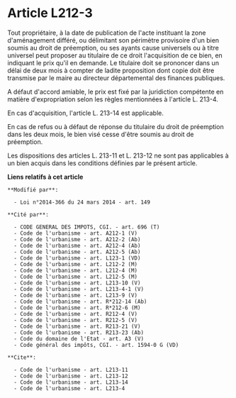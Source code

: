 # Article L212-3

Tout propriétaire, à la date de publication de l'acte instituant la zone d'aménagement différé, ou délimitant son périmètre
provisoire d'un bien soumis au droit de préemption, ou ses ayants cause universels ou à titre universel peut proposer au
titulaire de ce droit l'acquisition de ce bien, en indiquant le prix qu'il en demande. Le titulaire doit se prononcer dans un
délai de deux mois à compter de ladite proposition dont copie doit être transmise par le maire au directeur départemental des
finances publiques. 

A défaut d'accord amiable, le prix est fixé par la juridiction compétente en matière d'expropriation selon les règles
mentionnées à l'article L. 213-4. 

En cas d'acquisition, l'article L. 213-14 est applicable. 

En cas de refus ou à défaut de réponse du titulaire du droit de préemption dans les deux mois, le bien visé cesse d'être
soumis au droit de préemption. 

Les dispositions des articles L. 213-11 et L. 213-12 ne sont pas applicables à un bien acquis dans les conditions définies
par le présent article.

**Liens relatifs à cet article**

	**Modifié par**:

	  - Loi n°2014-366 du 24 mars 2014 - art. 149

	**Cité par**:

	  - CODE GENERAL DES IMPOTS, CGI. - art. 696 (T)
	  - Code de l'urbanisme - art. A212-1 (V)
	  - Code de l'urbanisme - art. A212-2 (Ab)
	  - Code de l'urbanisme - art. A212-4 (Ab)
	  - Code de l'urbanisme - art. A212-5 (Ab)
	  - Code de l'urbanisme - art. L123-1 (VD)
	  - Code de l'urbanisme - art. L212-2 (M)
	  - Code de l'urbanisme - art. L212-4 (M)
	  - Code de l'urbanisme - art. L212-5 (M)
	  - Code de l'urbanisme - art. L213-10 (V)
	  - Code de l'urbanisme - art. L213-4-1 (V)
	  - Code de l'urbanisme - art. L213-9 (V)
	  - Code de l'urbanisme - art. R*212-14 (Ab)
	  - Code de l'urbanisme - art. R*212-6 (M)
	  - Code de l'urbanisme - art. R212-4 (V)
	  - Code de l'urbanisme - art. R212-5 (V)
	  - Code de l'urbanisme - art. R213-21 (V)
	  - Code de l'urbanisme - art. R213-23 (Ab)
	  - Code du domaine de l'Etat - art. A3 (V)
	  - Code général des impôts, CGI. - art. 1594-0 G (VD)

	**Cite**:

	  - Code de l'urbanisme - art. L213-11
	  - Code de l'urbanisme - art. L213-12
	  - Code de l'urbanisme - art. L213-14
	  - Code de l'urbanisme - art. L213-4
